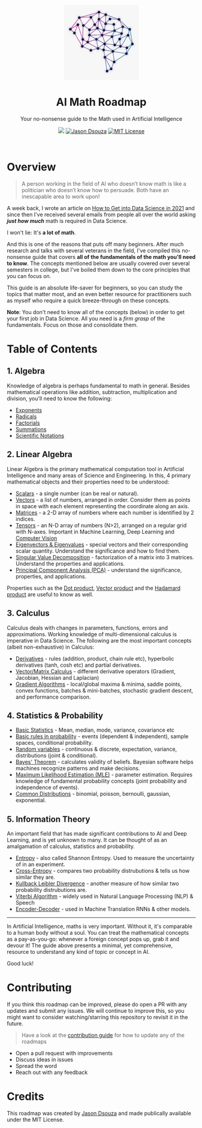 <p align="center">
  <a href="https://github.com/jasmcaus/ai-math-roadmap">
    <img src="images/ai.png" alt="Data Science Math Roadmap" width="200" height="200">
  </a>
  <h1 align="center">AI Math Roadmap</h1>
  <p align="center">Your no-nonsense guide to the Math used in Artificial Intelligence</p>
  <p align="center">
      <a href="http://bit.ly/ai-math-roadmap" target="_blank"><img src="https://img.shields.io/badge/tweet-blue.svg?logo=twitter&logoColor=white" style="display: inherit;"/></a>
      <a href="https://github.com/jasmcaus" target="_blank"><img alt="Jason Dsouza" src="https://img.shields.io/badge/Author-jasmcaus-blue.svg" style="display: inherit;"/></a>
<a href="https://opensource.org/licenses/MIT/" target="_blank"><img alt="MIT License" src="https://img.shields.io/badge/License-MIT-blue.svg" style="display: inherit;"/></a>
  </p>
  <br>
</p>


# Overview 
<blockquote>
A person working in the field of AI who doesn’t know math is like a politician who doesn’t know how to persuade. Both have an inescapable area to work upon!
</blockquote>

A week back, I wrote an article on [How to Get into Data Science in 2021](https://jasmcaus.medium.com) and since then I've received several emails from people all over the world asking ***just how much*** math is required in Data Science. 

I won't lie: It's **a lot of math**. 

And this is one of the reasons that puts off many beginners. After much research and talks with several veterans in the field, I've compiled this no-nonsense guide that covers **all of the fundamentals of the math you'll need to know**. The concepts mentioned below are usually covered over several semesters in college, but I've boiled them down to the core principles that you can focus on. 

This guide is an absolute life-saver for beginners, so you can study the topics that matter most, and an even better resource for practitioners such as myself who require a quick breeze-through on these concepts.

**Note**: You don't need to know all of the concepts (below) in order to get your first job in Data Science. All you need is a *firm grasp* of the fundamentals. Focus on those and consolidate them. 


# Table of Contents 

## 1. Algebra
Knowledge of algebra is perhaps fundamental to math in general. Besides mathematical operations like addition, subtraction, multiplication and division, you'll need to know the following:

- [Exponents](http://www.mclph.umn.edu/mathrefresh/exponents.html)
- [Radicals](https://tutorial.math.lamar.edu/classes/alg/Radicals.aspx)
- [Factorials](https://www.youtube.com/watch?v=pGg40oiQsUk&feature=youtu.be)
- [Summations](https://www.youtube.com/watch?v=LDfaYXXAcHY&feature=youtu.be)
- [Scientific Notations](https://www.khanacademy.org/math/pre-algebra/pre-algebra-exponents-radicals)


## 2. Linear Algebra
Linear Algebra is the primary mathematical computation tool in Artificial Intelligence and many areas of Science and Engineering. In this, 4 primary mathematical objects and their properties need to be understood:
- [Scalars](http://www.sciencebits.com/vector_algebra) - a single number (can be real or natural).
- [Vectors](http://www.sciencebits.com/vector_algebra) - a list of numbers, arranged in order. Consider them as points in space with each element representing the coordinate along an axis.
- [Matrices](https://www.mathsisfun.com/algebra/matrix-introduction.html) - a 2-D array of numbers where each number is identified by 2 indices.
- [Tensors](https://mathworld.wolfram.com/Tensor.html) - an N-D array of numbers (N>2), arranged on a regular grid with N-axes. Important in Machine Learning, Deep Learning and [Computer Vision](https://github.com/jasmcaus/caer)
- [Eigenvectors & Eigenvalues](https://www.mathsisfun.com/algebra/eigenvalue.html) - special vectors and their corresponding scalar quantity. Understand the significance and how to find them.
- [Singular Value Decomposition](https://web.mit.edu/be.400/www/SVD/Singular_Value_Decomposition.htm) - factorization of a matrix into 3 matrices. Understand the properties and applications. 
- [Principal Component Analysis (PCA)](https://royalsocietypublishing.org/doi/10.1098/rsta.2015.0202) - understand the significance, properties, and applications.

Properties such as the [Dot product](https://betterexplained.com/articles/vector-calculus-understanding-the-dot-product/), [Vector product](http://hyperphysics.phy-astr.gsu.edu/hbase/vvec.html) and the [Hadamard product](https://handwiki.org/wiki/Hadamard_product_(matrices)) are useful to know as well.


## 3. Calculus
Calculus deals with changes in parameters, functions, errors and approximations. Working knowledge of multi-dimensional calculus is imperative in Data Science. The following are the most important concepts (albeit non-exhaustive) in Calculus:
- [Derivatives](https://www.mathsisfun.com/calculus/derivatives-introduction.html) - rules (addition, product, chain rule etc), hyperbolic derivatives (tanh, cosh etc) and partial derivatives.
- [Vector/Matrix Calculus](http://www.personal.rdg.ac.uk/~sis01xh/teaching/CY4C9/ANN3.pdf) - different derivative operators (Gradient, Jacobian, Hessian and Laplacian)
- [Gradient Algorithms](https://towardsdatascience.com/gradient-descent-algorithm-and-its-variants-10f652806a3) - local/global maxima & minima, saddle points, convex functions, batches & mini-batches, stochastic gradient descent, and performance comparison.

## 4. Statistics & Probability
- [Basic Statistics](https://www.dummies.com/education/math/statistics/statistics-for-dummies-cheat-sheet/) - Mean, median, mode, variance, covariance etc
- [Basic rules in probability](http://www.milefoot.com/math/stat/prob-rules.htm) - events (dependent & independent), sample spaces, conditional probability.
- [Random variables](https://www.khanacademy.org/math/statistics-probability/random-variables-stats-library) - continuous & discrete, expectation, variance, distributions (joint & conditional).
- [Bayes' Theorem](https://blogs.scientificamerican.com/cross-check/bayes-s-theorem-what-s-the-big-deal/) - calculates validity of beliefs. Bayesian software helps machines recognize patterns and make decisions.
- [Maximum Likelihood Estimation (MLE)](https://towardsdatascience.com/probability-concepts-explained-maximum-likelihood-estimation-c7b4342fdbb1) - parameter estimation. Requires knowledge of fundamental probability concepts (joint probability and independence of events).
- [Common Distributions](https://www.stat.tamu.edu/~twehrly/611/distab.pdf) - binomial, poisson, bernoulli, gaussian, exponential.

## 5. Information Theory
An important field that has made significant contributions to AI and Deep Learning, and is yet unknown to many. It can be thought of as an amalgamation of calculus, statistics and probability. 
- [Entropy](https://mathoverflow.net/questions/146463/what-is-entropy-really) - also called Shannon Entropy. Used to measure the uncertainty of in an experiment. 
- [Cross-Entropy](https://machinelearningmastery.com/cross-entropy-for-machine-learning) - compares two probability distrubutions & tells us how similar they are.
- [Kullback Leibler Divergence](https://www.countbayesie.com/blog/2017/5/9/kullback-leibler-divergence-explained) - another measure of how similar two probability distrubutions are.
- [Viterbi Algorithm](https://www.cis.upenn.edu/~cis262/notes/Example-Viterbi-DNA.pdf) - widely used in Natural Language Processing (NLP) & Speech
- [Encoder-Decoder](https://hackernoon.com/information-theory-of-neural-networks-c96a0f0a8d9) - used in Machine Translation RNNs & other models.

--------------------------------------------------------------------------------

In Artificial Intelligence, maths is very important. Without it, it's comparable to a human body without a soul. You can treat the mathematical concepts as a pay-as-you-go: whenever a foreign concept pops up, grab it and devour it! The guide above presents a minimal, yet comprehensive, resource to understand any kind of topic or concept in AI.

Good luck!

# Contributing

If you think this roadmap can be improved, please do open a PR with any updates and submit any issues. We will continue to improve this, so you might want to consider watching/starring this repository to revisit it in the future.

> Have a look at the [contribution guide](./CONTRIBUTING.md) for how to update any of the roadmaps

* Open a pull request with improvements
* Discuss ideas in issues
* Spread the word
* Reach out with any feedback

# Credits
This roadmap was created by [Jason Dsouza](https://github.com/jasmcaus) and made publically available under the MIT License. 